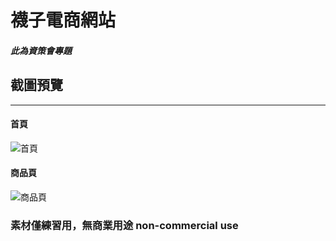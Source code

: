 # 襪子電商網站

##### 此為資策會專題


## 截圖預覽
---
#### 首頁


![首頁](https://i.imgur.com/64i1KZp.jpg)

#### 商品頁

![商品頁](https://i.imgur.com/fYMTiSF.jpg)


### 素材僅練習用，無商業用途 non-commercial use
